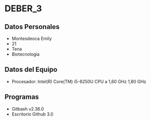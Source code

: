 # DEBER_3

## Datos Personales 
- Montesdeoca Emily
- 21
- Tena
- Biotecnologia

## Datos del Equipo 
- Procesador: Intel(R) Core(TM) i5-8250U CPU a 1,60 GHz 1,80 GHz

## Programas 
- Gitbash v2.36.0
- Escritorio Github 3.0
